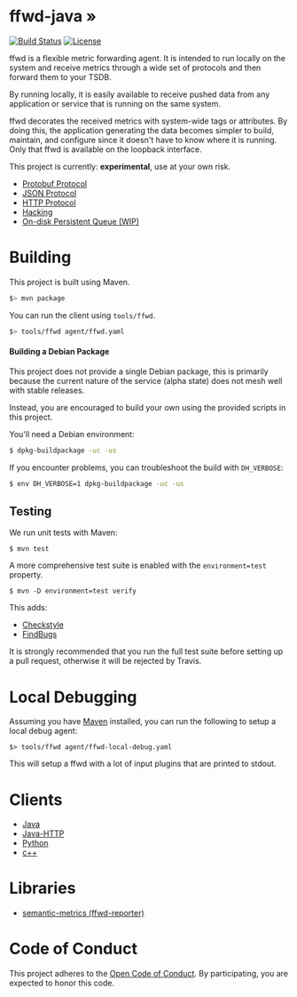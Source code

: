 # ffwd-java &#187;
[![Build Status](https://travis-ci.org/spotify/ffwd.svg?branch=master)](https://travis-ci.org/spotify/ffwd)
[![License](https://img.shields.io/github/license/spotify/ffwd.svg)](LICENSE)


ffwd is a flexible metric forwarding agent. It is intended to run locally on the system and receive metrics through a wide set of protocols and then forward them to your TSDB.

By running locally, it is easily available to receive pushed data from any application or service that is running on the same system.

ffwd decorates the received metrics with system-wide tags or attributes. By doing this, the application generating the data becomes simpler to build, maintain, and configure since it doesn't have to know where it is running. Only that ffwd is available on the loopback interface.


This project is currently: __experimental__, use at your own risk.


* [Protobuf Protocol](/modules/protobuf/)
* [JSON Protocol](/modules/json/)
* [HTTP Protocol](/modules/http/)
* [Hacking](docs/hacking.md)
* [On-disk Persistent Queue (WIP)](docs/on-disk-queue.md)

# Building

This project is built using Maven.

```bash
$> mvn package
```

You can run the client using `tools/ffwd`.

```bash
$> tools/ffwd agent/ffwd.yaml
```

#### Building a Debian Package

This project does not provide a single Debian package, this is primarily
because the current nature of the service (alpha state) does not mesh well with
stable releases.

Instead, you are encouraged to build your own using the provided scripts in
this project.

You'll need a Debian environment:

```bash
$ dpkg-buildpackage -uc -us
```

If you encounter problems, you can troubleshoot the build with `DH_VERBOSE`:

```bash
$ env DH_VERBOSE=1 dpkg-buildpackage -uc -us
```

## Testing

We run unit tests with Maven:

```
$ mvn test
```

A more comprehensive test suite is enabled with the `environment=test`
property.

```
$ mvn -D environment=test verify
```

This adds:

* [Checkstyle](http://checkstyle.sourceforge.net/)
* [FindBugs](http://findbugs.sourceforge.net/)

It is strongly recommended that you run the full test suite before setting up a
pull request, otherwise it will be rejected by Travis.

# Local Debugging

Assuming you have [Maven][maven] installed, you can run the following to setup a local debug agent:

```
$> tools/ffwd agent/ffwd-local-debug.yaml
```

This will setup a ffwd with a lot of input plugins that are printed to stdout.

[maven]: https://maven.apache.org/

# Clients

* [Java](https://github.com/udoprog/ffwd-java-client)
* [Java-HTTP](https://github.com/spotify/ffwd-http-client)
* [Python](https://pypi.python.org/pypi/ffwd)
* [c++](https://github.com/udoprog/libffwd-client)

# Libraries

* [semantic-metrics (ffwd-reporter)](https://github.com/spotify/semantic-metrics)

# Code of Conduct

This project adheres to the [Open Code of Conduct][code-of-conduct]. By
participating, you are expected to honor this code.

[code-of-conduct]: https://github.com/spotify/code-of-conduct/blob/master/code-of-conduct.md

